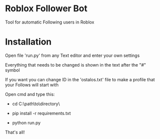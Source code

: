 # Roblox Follower Bot

Tool for automatic Following users in Roblox


# Installation


Open file 'run.py' from any Text editor and enter your own settings

Everything that needs to be changed is shown in the text after the "#" symbol

If you want you can change ID in the 'ostalos.txt' file to make a profile that your Follows will start with

Open cmd and type this:



 * cd C:\path\to\directory\

 * pip install -r requirements.txt

 * python run.py



That's all!
